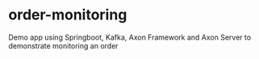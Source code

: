 # order-monitoring
Demo app using Springboot, Kafka, Axon Framework and Axon Server to demonstrate monitoring an order
